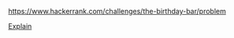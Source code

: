 https://www.hackerrank.com/challenges/the-birthday-bar/problem

[Explain](https://www.hackerrank.com/challenges/the-birthday-bar/forum/comments/422367)
